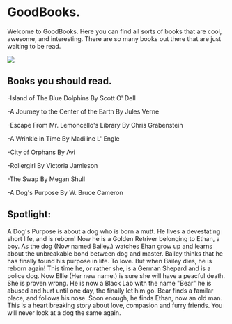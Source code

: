 <body>
<h1> GoodBooks.
</h1>
<p> Welcome to GoodBooks.  Here you can find all sorts of books that are cool, awesome, and interesting.  There are so many books out there that are just waiting to be read.
</p>
<img src="http://bestanimations.com/Books/pretty-book-bench-nature-water-outdoors-animated-gif.gif">
<br/>
<h2> Books you should read.
</h2>
<p> -Island of The Blue Dolphins By Scott O' Dell
</p>
<p> -A Journey to the Center of the Earth By Jules Verne
</p>
<p> -Escape From Mr. Lemoncello's Library By Chris Grabenstein
<p/>
<p> -A Wrinkle in Time By Madiline L' Engle
</p>
<p> -City of Orphans By Avi
<p/>
<p> -Rollergirl By Victoria Jamieson
<p/>
<p> -The Swap By Megan Shull
<p/>
<p> -A Dog's Purpose By W. Bruce Cameron
<br/>
<h2> Spotlight:
</h2>
<p> A Dog's Purpose is about a dog who is born a mutt.  He lives a devestating short life, and is reborn!  Now he is a Golden Retriver belonging to Ethan, a boy.  As the dog (Now named Bailey.) watches Ehan grow up and learns about the unbreakable bond between dog and master.  Bailey thinks that he has finally found his purpose in life.  To love.  But when Bailey dies, he is reborn again!  This time he, or rather she, is a German Shepard and is a police dog.  Now Ellie (Her new name.) is sure she will have a peacful death.   She is proven wrong.  He is now a Black Lab with the name "Bear" he is abused and hurt until one day, the finally let him go.  Bear finds a familar place, and follows his nose.  Soon enough, he finds Ethan, now an old man. This is a heart breaking story about love, compasion and furry friends.  You will never look at a dog the same again.

